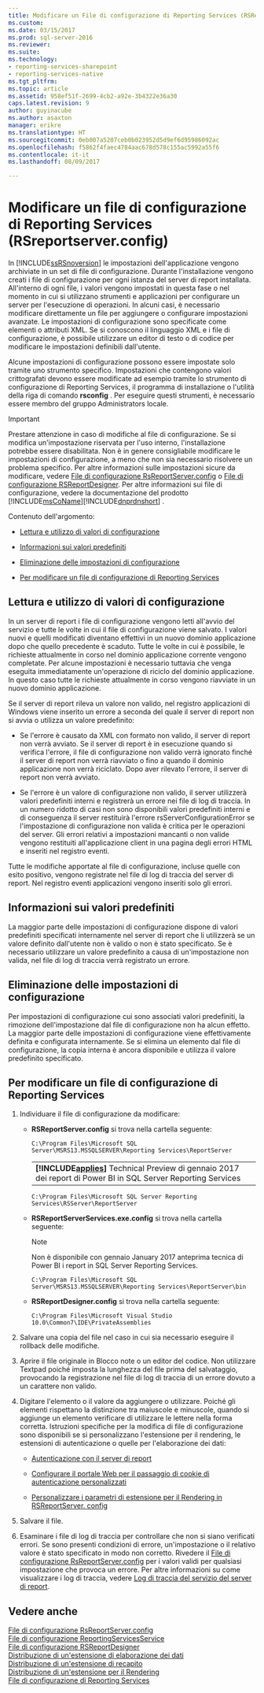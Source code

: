 ```yaml
---
title: Modificare un File di configurazione di Reporting Services (RSReportServer. config) | Documenti Microsoft
ms.custom: 
ms.date: 03/15/2017
ms.prod: sql-server-2016
ms.reviewer: 
ms.suite: 
ms.technology:
- reporting-services-sharepoint
- reporting-services-native
ms.tgt_pltfrm: 
ms.topic: article
ms.assetid: 958ef51f-2699-4cb2-a92e-3b4322e36a30
caps.latest.revision: 9
author: guyinacube
ms.author: asaxton
manager: erikre
ms.translationtype: HT
ms.sourcegitcommit: 0eb007a5207ceb0b023952d5d9ef6d95986092ac
ms.openlocfilehash: f5862f4faec4784aac678d578c155ac5992a55f6
ms.contentlocale: it-it
ms.lasthandoff: 08/09/2017

---
```

# <a name="modify-a-reporting-services-configuration-file-rsreportserverconfig"></a>Modificare un file di configurazione di Reporting Services (RSreportserver.config)
  In [!INCLUDE[ssRSnoversion](../../includes/ssrsnoversion-md.md)] le impostazioni dell'applicazione vengono archiviate in un set di file di configurazione. Durante l'installazione vengono creati i file di configurazione per ogni istanza del server di report installata. All'interno di ogni file, i valori vengono impostati in questa fase o nel momento in cui si utilizzano strumenti e applicazioni per configurare un server per l'esecuzione di operazioni. In alcuni casi, è necessario modificare direttamente un file per aggiungere o configurare impostazioni avanzate. Le impostazioni di configurazione sono specificate come elementi o attributi XML. Se si conoscono il linguaggio XML e i file di configurazione, è possibile utilizzare un editor di testo o di codice per modificare le impostazioni definibili dall'utente.  
  
 Alcune impostazioni di configurazione possono essere impostate solo tramite uno strumento specifico. Impostazioni che contengono valori crittografati devono essere modificate ad esempio tramite lo strumento di configurazione di Reporting Services, il programma di installazione o l'utilità della riga di comando **rsconfig** . Per eseguire questi strumenti, è necessario essere membro del gruppo Administrators locale.  
  
> [!IMPORTANT]  
>  Prestare attenzione in caso di modifiche al file di configurazione. Se si modifica un'impostazione riservata per l'uso interno, l'installazione potrebbe essere disabilitata. Non è in genere consigliabile modificare le impostazioni di configurazione, a meno che non sia necessario risolvere un problema specifico. Per altre informazioni sulle impostazioni sicure da modificare, vedere [File di configurazione RsReportServer.config](../../reporting-services/report-server/rsreportserver-config-configuration-file.md) o [File di configurazione RSReportDesigner](../../reporting-services/report-server/rsreportdesigner-configuration-file.md). Per altre informazioni sui file di configurazione, vedere la documentazione del prodotto [!INCLUDE[msCoName](../../includes/msconame-md.md)][!INCLUDE[dnprdnshort](../../includes/dnprdnshort-md.md)] .  
  
 Contenuto dell'argomento:  
  
-   [Lettura e utilizzo di valori di configurazione](#bkmk_read_values)  
  
-   [Informazioni sui valori predefiniti](#bkmk_default_values)  
  
-   [Eliminazione delle impostazioni di configurazione](#bkmk_delete_config_settings)  
  
-   [Per modificare un file di configurazione di Reporting Services](#bkmk_edit_configuation_file)  
  
##  <a name="bkmk_read_values"></a> Lettura e utilizzo di valori di configurazione  
 In un server di report i file di configurazione vengono letti all'avvio del servizio e tutte le volte in cui il file di configurazione viene salvato. I valori nuovi e quelli modificati diventano effettivi in un nuovo dominio applicazione dopo che quello precedente è scaduto. Tutte le volte in cui è possibile, le richieste attualmente in corso nel dominio applicazione corrente vengono completate. Per alcune impostazioni è necessario tuttavia che venga eseguita immediatamente un'operazione di riciclo del dominio applicazione. In questo caso tutte le richieste attualmente in corso vengono riavviate in un nuovo dominio applicazione.  
  
 Se il server di report rileva un valore non valido, nel registro applicazioni di Windows viene inserito un errore a seconda del quale il server di report non si avvia o utilizza un valore predefinito:  
  
-   Se l'errore è causato da XML con formato non valido, il server di report non verrà avviato. Se il server di report è in esecuzione quando si verifica l'errore, il file di configurazione non valido verrà ignorato finché il server di report non verrà riavviato o fino a quando il dominio applicazione non verrà riciclato. Dopo aver rilevato l'errore, il server di report non verrà avviato.  
  
-   Se l'errore è un valore di configurazione non valido, il server utilizzerà valori predefiniti interni e registrerà un errore nei file di log di traccia. In un numero ridotto di casi non sono disponibili valori predefiniti interni e di conseguenza il server restituirà l'errore rsServerConfigurationError se l'impostazione di configurazione non valida è critica per le operazioni del server. Gli errori relativi a impostazioni mancanti o non valide vengono restituiti all'applicazione client in una pagina degli errori HTML e inseriti nel registro eventi.  
  
 Tutte le modifiche apportate al file di configurazione, incluse quelle con esito positivo, vengono registrate nel file di log di traccia del server di report. Nel registro eventi applicazioni vengono inseriti solo gli errori.  
  
##  <a name="bkmk_default_values"></a> Informazioni sui valori predefiniti  
 La maggior parte delle impostazioni di configurazione dispone di valori predefiniti specificati internamente nel server di report che li utilizzerà se un valore definito dall'utente non è valido o non è stato specificato. Se è necessario utilizzare un valore predefinito a causa di un'impostazione non valida, nel file di log di traccia verrà registrato un errore.  
  
##  <a name="bkmk_delete_config_settings"></a> Eliminazione delle impostazioni di configurazione  
 Per impostazioni di configurazione cui sono associati valori predefiniti, la rimozione dell'impostazione dal file di configurazione non ha alcun effetto. La maggior parte delle impostazioni di configurazione viene effettivamente definita e configurata internamente. Se si elimina un elemento dal file di configurazione, la copia interna è ancora disponibile e utilizza il valore predefinito specificato.  
  
##  <a name="bkmk_edit_configuation_file"></a> Per modificare un file di configurazione di Reporting Services  
  
1.  Individuare il file di configurazione da modificare:  
  
    -   **RSReportServer.config** si trova nella cartella seguente:  
  
        ```  
        C:\Program Files\Microsoft SQL Server\MSRS13.MSSQLSERVER\Reporting Services\ReportServer  
        ```  
        
        ||  
        |-|  
        |**[!INCLUDE[applies](../../includes/applies-md.md)]**  Technical Preview di gennaio 2017 dei report di Power BI in SQL Server Reporting Services|
        
        ```  
        C:\Program Files\Microsoft SQL Server Reporting Services\RSServer\ReportServer
        ```
  
    -   **RSReportServerServices.exe.config** si trova nella cartella seguente:  
    
        > [!NOTE] 
        > Non è disponibile con gennaio January 2017 anteprima tecnica di Power BI i report in SQL Server Reporting Services.
  
        ```  
        C:\Program Files\Microsoft SQL Server\MSRS13.MSSQLSERVER\Reporting Services\ReportServer\bin  
        ```  
  
    -   **RSReportDesigner.config** si trova nella cartella seguente:  
  
        ```  
        C:\Program Files\Microsoft Visual Studio 10.0\Common7\IDE\PrivateAssemblies  
        ```  
  
2.  Salvare una copia del file nel caso in cui sia necessario eseguire il rollback delle modifiche.  
  
3.  Aprire il file originale in Blocco note o un editor del codice. Non utilizzare Textpad poiché imposta la lunghezza del file prima del salvataggio, provocando la registrazione nel file di log di traccia di un errore dovuto a un carattere non valido.  
  
4.  Digitare l'elemento o il valore da aggiungere o utilizzare. Poiché gli elementi rispettano la distinzione tra maiuscole e minuscole, quando si aggiunge un elemento verificare di utilizzare le lettere nella forma corretta. Istruzioni specifiche per la modifica di file di configurazione sono disponibili se si personalizzano l'estensione per il rendering, le estensioni di autenticazione o quelle per l'elaborazione dei dati:  
  
    -   [Autenticazione con il server di report](../../reporting-services/security/authentication-with-the-report-server.md)  
  
    -   [Configurare il portale Web per il passaggio di cookie di autenticazione personalizzati](../../reporting-services/security/configure-the-web-portal-to-pass-custom-authentication-cookies.md)
  
    -   [Personalizzare i parametri di estensione per il Rendering in RSReportServer. config](../../reporting-services/customize-rendering-extension-parameters-in-rsreportserver-config.md)  
  
5.  Salvare il file.  
  
6.  Esaminare i file di log di traccia per controllare che non si siano verificati errori. Se sono presenti condizioni di errore, un'impostazione o il relativo valore è stato specificato in modo non corretto. Rivedere il [File di configurazione RsReportServer.config](../../reporting-services/report-server/rsreportserver-config-configuration-file.md) per i valori validi per qualsiasi impostazione che provoca un errore. Per altre informazioni su come visualizzare i log di traccia, vedere [Log di traccia del servizio del server di report](../../reporting-services/report-server/report-server-service-trace-log.md).  
  
## <a name="see-also"></a>Vedere anche  
 [File di configurazione RsReportServer.config](../../reporting-services/report-server/rsreportserver-config-configuration-file.md)   
 [File di configurazione ReportingServicesService](../../reporting-services/report-server/reportingservicesservice-configuration-file.md)   
 [File di configurazione RSReportDesigner](../../reporting-services/report-server/rsreportdesigner-configuration-file.md)   
 [Distribuzione di un'estensione di elaborazione dei dati](../../reporting-services/extensions/data-processing/deploying-a-data-processing-extension.md)   
 [Distribuzione di un'estensione di recapito](../../reporting-services/extensions/delivery-extension/deploying-a-delivery-extension.md)   
 [Distribuzione di un'estensione per il Rendering](../../reporting-services/extensions/rendering-extension/deploying-a-rendering-extension.md)   
 [File di configurazione di Reporting Services](../../reporting-services/report-server/reporting-services-configuration-files.md)  
  
  

